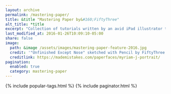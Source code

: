 ```yaml
---
layout: archive
permalink: /mastering-paper/
title: &title "Mastering Paper by&#160;FiftyThree"
alt_title: *title
excerpt: "Collection of tutorials written by an avid iPad illustrator to help you master [Paper by FiftyThree](http://www.fiftythree.com/paper)."
last_modified_at: 2016-01-26T10:09:10-05:00
share: false
image: 
  path: &image /assets/images/mastering-paper-feature-2016.jpg
  credit: '"Unfinished Except Nose" sketched with Pencil by FiftyThree'
  creditlink: https://mademistakes.com/paperfaces/myriam-j-portrait/
pagination: 
  enabled: true
  category: mastering-paper
---
```


{% include popular-tags.html %}
{% include paginator.html %}
